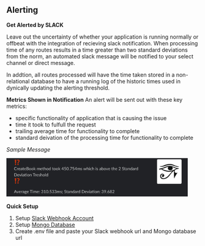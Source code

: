 

## Alerting
**Get Alerted by SLACK** 
<!-- Slack Notifications -->
Leave out the uncertainty of whether your application is running normally or offbeat with the integration of recieving slack notification. When processing time of any routes results in a time greater than two standard deviations from the norm, an automated slack message will be notified to your select channel or direct message. 

In addtion, all routes processed will have the time taken stored in a non-relational database to have a running log of the historic times used in dynically updating the alerting threshold.

**Metrics Shown in Notification**
An alert will be sent out with these key metrics:
  * specific functionality of application that is causing the issue
  * time it took to fulfull the request
  * trailing average time for functionality to complete
  * standard deivation of the processing time for functionality to complete

*Sample Message*
<p align="Left">
  <img src="./slacksample.png" height=100/>
</p>


**Quick Setup**
1) Setup [Slack Webhook Account](https://api.slack.com/messaging/webhooks)
2) Setup [Mongo Database](https://docs.mongodb.com/manual/tutorial/getting-started)
3) Create .env file and paste your Slack webhook url and Mongo database url




